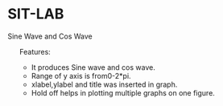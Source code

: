 # SIT-LAB
Sine Wave and Cos Wave
<ul>
Features:
<ul>
<li>It produces Sine wave and cos wave.
<li>Range of y axis is from0-2*pi.
<li>xlabel,ylabel and title was inserted in graph.
<li>Hold off helps in plotting multiple graphs on one figure.
</ul>
